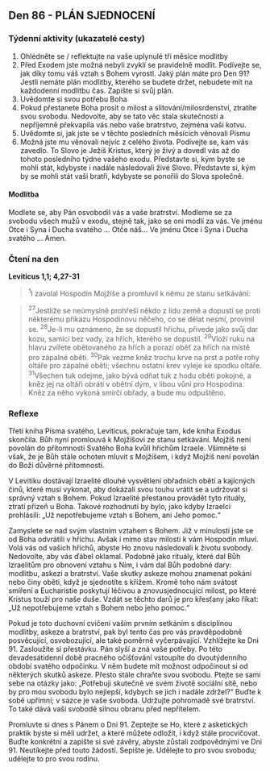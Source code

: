 ## Den 86 - PLÁN SJEDNOCENÍ

### Týdenní aktivity (ukazatelé cesty)

1. Ohlédněte se / reflektujte na vaše uplynulé tři měsíce modlitby
1. Před Exodem jste možná nebyli zvyklí se pravidelně modlit. Podívejte se, jak díky tomu váš vztah s Bohem vyrostl. Jaký plán máte pro Den 91? Jestli nemáte plán modlitby, kterého se budete držet, nebudete mít na každodenní modlitbu čas. Zapište si svůj plán.
1. Uvědomte si svou potřebu Boha
1. Pokud přestanete Boha prosit o milost a slitování/milosrdenství, ztratíte svou svobodu. Nedovolte, aby se tato věc stala skutečností a nepříjemně překvapila vás nebo vaše bratrstvo, zejména vaši kotvu.
1. Uvědomte si, jak jste se v těchto posledních měsících věnovali Písmu
1. Možná jste mu věnovali nejvíc z celého života. Podívejte se, kam vás zavedlo. To Slovo je Ježíš Kristus, který je živý a dovedl vás až do tohoto posledního týdne vašeho exodu. Představte si, kým byste se mohli stát, kdybyste i nadále následovali živé Slovo. Představte si, kým by se mohli stát vaši bratři, kdybyste se ponořili do Slova společně.

#### Modlitba

Modlete se, aby Pán osvobodil vás a vaše bratrství.
Modleme se za svobodu všech mužů v exodu, stejně tak, jako se oni modlí za vás.
Ve jménu Otce i Syna i Ducha svatého … Otče náš… Ve jménu Otce i Syna i Ducha svatého … Amen.

### Čtení na den

**Leviticus 1,1; 4,27-31**

> <sup>1</sup>I zavolal Hospodin Mojžíše a promluvil k němu ze stanu setkávání:

> <sup>27</sup>Jestliže se neúmyslně prohřeší někdo z lidu země a dopustí se proti některému příkazu Hospodinovu něčeho, co se dělat nesmí, provinil se.
> <sup>28</sup>Je-li mu oznámeno, že se dopustil hříchu, přivede jako svůj dar kozu, samici bez vady, za hřích, kterého se dopustil.
> <sup>29</sup>Vloží ruku na hlavu zvířete obětovaného za hřích a porazí oběť za hřích na místě pro zápalné oběti.
> <sup>30</sup>Pak vezme kněz trochu krve na prst a potře rohy oltáře pro zápalné oběti; všechnu ostatní krev vyleje ke spodku oltáře.
> <sup>31</sup>Všechen tuk odejme, jako bývá odňat tuk z hodu oběti pokojné, a kněz jej na oltáři obrátí v obětní dým, v libou vůni pro Hospodina. Kněz za něho vykoná smírčí obřady, a bude mu odpuštěno.

### Reflexe

Třetí kniha Písma svatého, Leviticus, pokračuje tam, kde kniha Exodus skončila. Bůh nyní promlouvá k Mojžíšovi ze stanu
setkávání. Mojžíš není povolán do přítomnosti Svatého Boha kvůli hříchům Izraele. Všimněte si však, že je Bůh stále ochoten
mluvit s Mojžíšem, i když Mojžíš není povolán do Boží důvěrné přítomnosti.

V Levitiku dostávají Izraelité dlouhé vysvětlení obřadních obětí a kajícných činů, které musí vykonat, aby dokázali svou touhu
vrátit se a udržovat si správný vztah s Bohem. Pokud Izraelité přestanou provádět tyto rituály, ztratí přízeň u Boha. Takové
rozhodnutí by bylo, jako kdyby Izraelci prohlásili: „Už nepotřebujeme vztah s Bohem, ani Jeho pomoc.“

Zamyslete se nad svým vlastním vztahem s Bohem. Již v minulosti jste se od Boha odvrátili v hříchu. Avšak i mimo stav milosti k
vám Hospodin mluví. Volá vás od vašich hříchů, abyste Ho znovu následovali k životu svobody. Nedovolte, aby vás ďábel
oklamal. Podobně jako rituály, které dal Bůh Izraelitům pro obnovení vztahu s Ním, i vám dal Bůh podobné dary: modlitbu, askezi
a bratrství. Vaše skutky askeze mohou znamenat pokání nebo činy oběti, když je sjednotíte s křížem. Kromě toho nám svátost
smíření a Eucharistie poskytují léčivou a znovusjednocující milost, po které Kristus touží pro naše duše. Vzdát se těchto darů je pro
křesťany jako říkat: „Už nepotřebujeme vztah s Bohem nebo jeho pomoc.“

Pokud je toto duchovní cvičení vaším prvním setkáním s disciplínou modlitby, askeze a bratrství, pak byl tento čas pro vás
pravděpodobně posvěcující, osvobozující, ale také poměrně vyčerpávající. Vzhlížejte ke Dni 91. Zasloužíte si přestávku. Pán slyší
a zná vaše potřeby. Po této devadesátidenní době pracného očišťování vstoupíte do dvoutýdenního období svatého odpočinku.
V něm budete mít možnost odpočinout si od některých skutků askeze. Přesto stále chraňte svou svobodu. Ptejte se sami sebe na
otázky jako: „Potřebuji skutečně ve svém životě sociální sítě, nebo by pro mou svobodu bylo nejlepší, kdybych se jich i nadále
zdržel?“ Buďte k sobě upřímní; v sázce je vaše svoboda. Udržujte pohromadě své bratrství. To také dává vaší svobodě silnou
obranu před nepřítelem.

Promluvte si dnes s Pánem o Dni 91. Zeptejte se Ho, které z asketických praktik byste si měli udržet, a které můžete odložit, i když
stále procvičovat. Buďte konkrétní a zapište si své závěry, abyste zůstali zodpovědnými ve Dni 91. Neutíkejte před touto žádostí.
Sepište je. Udělejte to pro svou svobodu; udělejte to pro svou rodinu.
